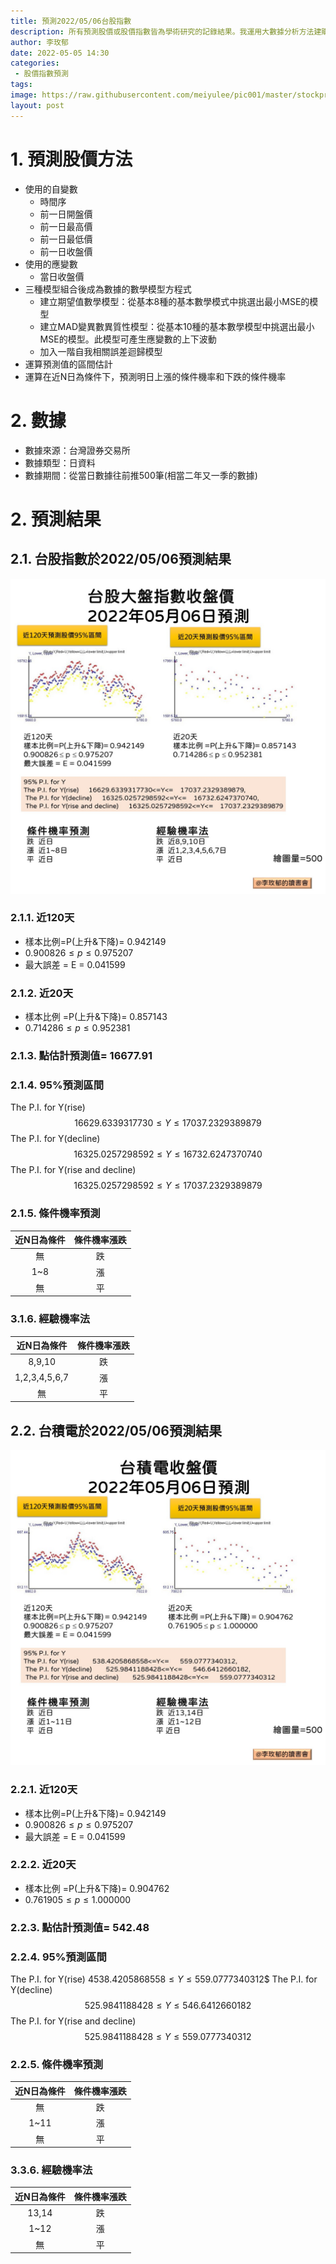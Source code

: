 ```yaml
---
title: 預測2022/05/06台股指數
description: 所有預測股價或股價指數皆為學術研究的記錄結果。我運用大數據分析方法建購股價或股價指數的數學模型，再由數學模型得到預測值。反覆1億次，得到預測值的抽樣分配，進行區間估計和機率計算。所有結果僅供參考，投資人因參考本文產生投資損益皆與作者無關。
author: 李玫郁
date: 2022-05-05 14:30
categories:
 - 股價指數預測
tags: 
image: https://raw.githubusercontent.com/meiyulee/pic001/master/stockpredict/20220506_prediction_stock_prices_TWI.jpg
layout: post
---
```




# 1. 預測股價方法

- 使用的自變數
  - 時間序
  - 前一日開盤價
  - 前一日最高價
  - 前一日最低價
  - 前一日收盤價
- 使用的應變數
  - 當日收盤價
- 三種模型組合後成為數據的數學模型方程式
  - 建立期望值數學模型：從基本8種的基本數學模式中挑選出最小MSE的模型
   - 建立MAD變異數異質性模型：從基本10種的基本數學模型中挑選出最小MSE的模型。此模型可產生應變數的上下波動
   - 加入一階自我相關誤差迴歸模型
- 運算預測值的區間估計
- 運算在近N日為條件下，預測明日上漲的條件機率和下跌的條件機率

# 2. 數據

- 數據來源：台灣證券交易所
- 數據類型：日資料
- 數據期間：從當日數據往前推500筆(相當二年又一季的數據)

# 2. 預測結果

## 2.1. 台股指數於2022/05/06預測結果

![](https://raw.githubusercontent.com/meiyulee/pic001/master/stockpredict/20220506_prediction_stock_prices_TWI.jpg)

### 2.1.1. 近120天

- 樣本比例=P(上升&下降)= 0.942149
- $0.900826 \leq p \leq 0.975207$
- 最大誤差 = E = 0.041599

### 2.1.2. 近20天

- 樣本比例 =P(上升&下降)= 0.857143
- $0.714286 \leq p \leq 0.952381$

### 2.1.3. 點估計預測值= 16677.91

### 2.1.4. 95%預測區間

The P.I. for Y(rise)     $$16629.6339317730 \leq Y \leq 17037.2329389879$$
The P.I. for Y(decline)     $$16325.0257298592 \leq Y \leq 16732.6247370740$$
The P.I. for Y(rise and decline)     $$16325.0257298592 \leq Y \leq 17037.2329389879$$

### 2.1.5. 條件機率預測

| 近N日為條件|條件機率漲跌|
| :----: | :----: |
| 無 | 跌 |
| 1~8 | 漲 |
| 無 | 平 |

### 3.1.6. 經驗機率法

| 近N日為條件|條件機率漲跌|
| :----: | :----: |
| 8,9,10 | 跌 |
| 1,2,3,4,5,6,7 | 漲 |
| 無 | 平 |

## 2.2. 台積電於2022/05/06預測結果

![](https://raw.githubusercontent.com/meiyulee/pic001/master/stockpredict/20220506_prediction_stock_prices_TWSC.jpg)

### 2.2.1. 近120天

- 樣本比例=P(上升&下降)= 0.942149
- $0.900826 \leq p \leq 0.975207$
- 最大誤差 = E = 0.041599

### 2.2.2. 近20天

- 樣本比例 =P(上升&下降)= 0.904762
- $0.761905 \leq p \leq 1.000000$

### 2.2.3. 點估計預測值= 542.48

### 2.2.4. 95%預測區間

The P.I. for Y(rise)       $4538.4205868558 \leq Y \leq 559.0777340312$$
The P.I. for Y(decline)       $$525.9841188428 \leq Y \leq 546.6412660182$$
The P.I. for Y(rise and decline)       $$525.9841188428 \leq Y \leq 559.0777340312$$

### 2.2.5. 條件機率預測

| 近N日為條件|條件機率漲跌|
| :----: | :----: |
| 無 | 跌 |
| 1~11 | 漲 |
| 無 | 平 |

### 3.3.6. 經驗機率法

| 近N日為條件|條件機率漲跌|
| :----: | :----: |
| 13,14 | 跌 |
| 1~12 | 漲 |
| 無 | 平 |



